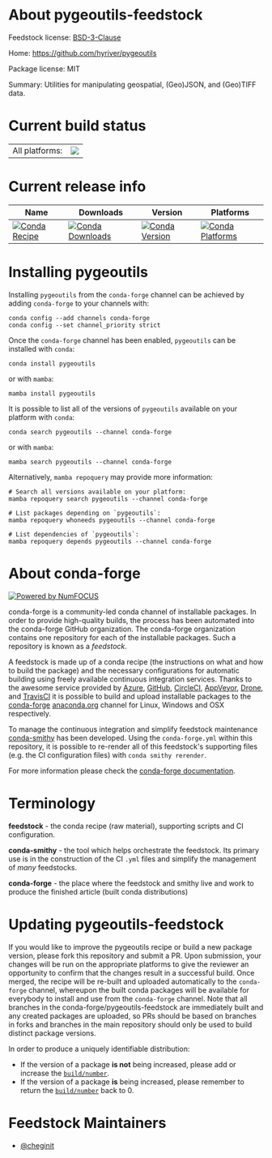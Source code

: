 About pygeoutils-feedstock
==========================

Feedstock license: [BSD-3-Clause](https://github.com/conda-forge/pygeoutils-feedstock/blob/main/LICENSE.txt)

Home: https://github.com/hyriver/pygeoutils

Package license: MIT

Summary: Utilities for manipulating geospatial, (Geo)JSON, and (Geo)TIFF data.

Current build status
====================


<table><tr><td>All platforms:</td>
    <td>
      <a href="https://dev.azure.com/conda-forge/feedstock-builds/_build/latest?definitionId=10309&branchName=main">
        <img src="https://dev.azure.com/conda-forge/feedstock-builds/_apis/build/status/pygeoutils-feedstock?branchName=main">
      </a>
    </td>
  </tr>
</table>

Current release info
====================

| Name | Downloads | Version | Platforms |
| --- | --- | --- | --- |
| [![Conda Recipe](https://img.shields.io/badge/recipe-pygeoutils-green.svg)](https://anaconda.org/conda-forge/pygeoutils) | [![Conda Downloads](https://img.shields.io/conda/dn/conda-forge/pygeoutils.svg)](https://anaconda.org/conda-forge/pygeoutils) | [![Conda Version](https://img.shields.io/conda/vn/conda-forge/pygeoutils.svg)](https://anaconda.org/conda-forge/pygeoutils) | [![Conda Platforms](https://img.shields.io/conda/pn/conda-forge/pygeoutils.svg)](https://anaconda.org/conda-forge/pygeoutils) |

Installing pygeoutils
=====================

Installing `pygeoutils` from the `conda-forge` channel can be achieved by adding `conda-forge` to your channels with:

```
conda config --add channels conda-forge
conda config --set channel_priority strict
```

Once the `conda-forge` channel has been enabled, `pygeoutils` can be installed with `conda`:

```
conda install pygeoutils
```

or with `mamba`:

```
mamba install pygeoutils
```

It is possible to list all of the versions of `pygeoutils` available on your platform with `conda`:

```
conda search pygeoutils --channel conda-forge
```

or with `mamba`:

```
mamba search pygeoutils --channel conda-forge
```

Alternatively, `mamba repoquery` may provide more information:

```
# Search all versions available on your platform:
mamba repoquery search pygeoutils --channel conda-forge

# List packages depending on `pygeoutils`:
mamba repoquery whoneeds pygeoutils --channel conda-forge

# List dependencies of `pygeoutils`:
mamba repoquery depends pygeoutils --channel conda-forge
```


About conda-forge
=================

[![Powered by
NumFOCUS](https://img.shields.io/badge/powered%20by-NumFOCUS-orange.svg?style=flat&colorA=E1523D&colorB=007D8A)](https://numfocus.org)

conda-forge is a community-led conda channel of installable packages.
In order to provide high-quality builds, the process has been automated into the
conda-forge GitHub organization. The conda-forge organization contains one repository
for each of the installable packages. Such a repository is known as a *feedstock*.

A feedstock is made up of a conda recipe (the instructions on what and how to build
the package) and the necessary configurations for automatic building using freely
available continuous integration services. Thanks to the awesome service provided by
[Azure](https://azure.microsoft.com/en-us/services/devops/), [GitHub](https://github.com/),
[CircleCI](https://circleci.com/), [AppVeyor](https://www.appveyor.com/),
[Drone](https://cloud.drone.io/welcome), and [TravisCI](https://travis-ci.com/)
it is possible to build and upload installable packages to the
[conda-forge](https://anaconda.org/conda-forge) [anaconda.org](https://anaconda.org/)
channel for Linux, Windows and OSX respectively.

To manage the continuous integration and simplify feedstock maintenance
[conda-smithy](https://github.com/conda-forge/conda-smithy) has been developed.
Using the ``conda-forge.yml`` within this repository, it is possible to re-render all of
this feedstock's supporting files (e.g. the CI configuration files) with ``conda smithy rerender``.

For more information please check the [conda-forge documentation](https://conda-forge.org/docs/).

Terminology
===========

**feedstock** - the conda recipe (raw material), supporting scripts and CI configuration.

**conda-smithy** - the tool which helps orchestrate the feedstock.
                   Its primary use is in the construction of the CI ``.yml`` files
                   and simplify the management of *many* feedstocks.

**conda-forge** - the place where the feedstock and smithy live and work to
                  produce the finished article (built conda distributions)


Updating pygeoutils-feedstock
=============================

If you would like to improve the pygeoutils recipe or build a new
package version, please fork this repository and submit a PR. Upon submission,
your changes will be run on the appropriate platforms to give the reviewer an
opportunity to confirm that the changes result in a successful build. Once
merged, the recipe will be re-built and uploaded automatically to the
`conda-forge` channel, whereupon the built conda packages will be available for
everybody to install and use from the `conda-forge` channel.
Note that all branches in the conda-forge/pygeoutils-feedstock are
immediately built and any created packages are uploaded, so PRs should be based
on branches in forks and branches in the main repository should only be used to
build distinct package versions.

In order to produce a uniquely identifiable distribution:
 * If the version of a package **is not** being increased, please add or increase
   the [``build/number``](https://docs.conda.io/projects/conda-build/en/latest/resources/define-metadata.html#build-number-and-string).
 * If the version of a package **is** being increased, please remember to return
   the [``build/number``](https://docs.conda.io/projects/conda-build/en/latest/resources/define-metadata.html#build-number-and-string)
   back to 0.

Feedstock Maintainers
=====================

* [@cheginit](https://github.com/cheginit/)


<!-- dummy commit to enable rerendering -->

